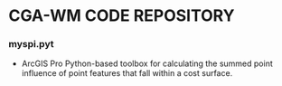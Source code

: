 # CGA-WM CODE REPOSITORY

### myspi.pyt
* ArcGIS Pro Python-based toolbox for calculating the summed point influence of point features that fall within a cost surface.
